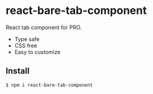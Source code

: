 # react-bare-tab-component

React tab component for PRO.

- Type safe
- CSS free
- Easy to customize

## Install

```sh
$ npm i react-bare-tab-component
```

